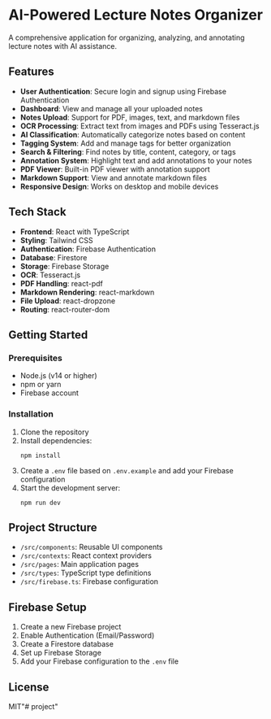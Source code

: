 # AI-Powered Lecture Notes Organizer

A comprehensive application for organizing, analyzing, and annotating lecture notes with AI assistance.

## Features

- **User Authentication**: Secure login and signup using Firebase Authentication
- **Dashboard**: View and manage all your uploaded notes
- **Notes Upload**: Support for PDF, images, text, and markdown files
- **OCR Processing**: Extract text from images and PDFs using Tesseract.js
- **AI Classification**: Automatically categorize notes based on content
- **Tagging System**: Add and manage tags for better organization
- **Search & Filtering**: Find notes by title, content, category, or tags
- **Annotation System**: Highlight text and add annotations to your notes
- **PDF Viewer**: Built-in PDF viewer with annotation support
- **Markdown Support**: View and annotate markdown files
- **Responsive Design**: Works on desktop and mobile devices

## Tech Stack

- **Frontend**: React with TypeScript
- **Styling**: Tailwind CSS
- **Authentication**: Firebase Authentication
- **Database**: Firestore
- **Storage**: Firebase Storage
- **OCR**: Tesseract.js
- **PDF Handling**: react-pdf
- **Markdown Rendering**: react-markdown
- **File Upload**: react-dropzone
- **Routing**: react-router-dom

## Getting Started

### Prerequisites

- Node.js (v14 or higher)
- npm or yarn
- Firebase account

### Installation

1. Clone the repository
2. Install dependencies:
   ```
   npm install
   ```
3. Create a `.env` file based on `.env.example` and add your Firebase configuration
4. Start the development server:
   ```
   npm run dev
   ```

## Project Structure

- `/src/components`: Reusable UI components
- `/src/contexts`: React context providers
- `/src/pages`: Main application pages
- `/src/types`: TypeScript type definitions
- `/src/firebase.ts`: Firebase configuration

## Firebase Setup

1. Create a new Firebase project
2. Enable Authentication (Email/Password)
3. Create a Firestore database
4. Set up Firebase Storage
5. Add your Firebase configuration to the `.env` file

## License

MIT"# project" 
